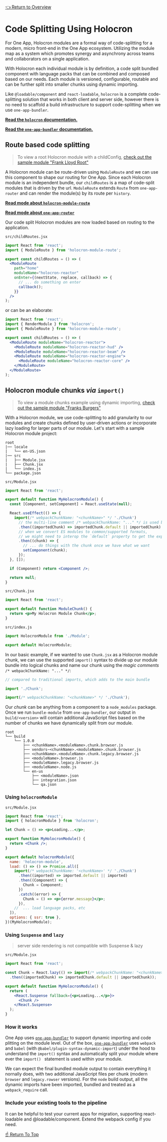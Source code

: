 [holocron-readme]: https://github.com/americanexpress/holocron/tree/master/packages/holocron/README.md
[holocron-module-route-readme]: https://github.com/americanexpress/holocron/tree/master/packages/holocron-module-route/README.md
[one-app-bundler-readme]: https://github.com/americanexpress/one-app-cli/tree/master/packages/one-app-bundler/README.md
[one-app-router-readme]: https://github.com/americanexpress/one-app-router/README.md
[frank-lloyd-root]: ../../prod-sample/sample-modules/frank-lloyd-root/0.0.0/README.md
[franks-burgers]: ../../prod-sample/sample-modules/franks-burgers/0.0.0/README.md

[👈 Return to Overview](./Recipes.md)

# Code Splitting Using Holocron

For One App, Holocron modules are a formal way of code-splitting for a modern,
micro front-end in the One App ecosystem. Utilizing the module map as a system
which promotes synergy and asynchrony across teams and collaborators on
a single application.

With Holocron each individual module is by definition, a code split bundled
component with language packs that can be combined and composed based on our
needs. Each module is versioned, configurable, routable and can be further
split into smaller chunks using dynamic importing.

Like `@loadable/component` and `react-loadable`, `holocron` is a complete code-splitting
solution that works in both client and server side, however there is no need to scaffold
a build infrastructure to support code-splitting when we use `one-app-bundler`.

**[Read the `holocron` documentation.][holocron-readme]**

**[Read the `one-app-bundler` documentation.][one-app-bundler-readme]**

## Route based code splitting

> To view a root Holocron module with a childConfig, [check out the sample module "Frank Lloyd Root"][frank-lloyd-root]

A Holocron module can be route-driven using `ModuleRoute` and we can use this component
to shape our routing for One App. Since each Holocron module is an independent bundle,
our `childRoutes` is a map of code-split modules that is driven by the url. `ModuleRoute`
extends `Route` from `one-app-router` and can render the module(s) by its route per
`history`.

**[Read mode about `holocron-module-route`][holocron-module-route-readme]**

**[Read mode about `one-app-router`][holocron-module-route-readme]**

Our code split Holocron modules are now loaded based on routing to the application.

`src/childRoutes.jsx`
```jsx
import React from 'react';
import { ModuleRoute } from 'holocron-module-route';

export const childRoutes = () => (
  <ModuleRoute
    path="home"
    moduleName="holocron-reactor"
    onEnter={(nextState, replace, callback) => {
      // ... do something on enter
      callback();
    }}
  />
);
```

or can be an elaborate:

```jsx
import React from 'react';
import { RenderModule } from 'holocron';
import { ModuleRoute } from 'holocron-module-route';

export const childRoutes = () => (
  <ModuleRoute moduleName="holocron-reactor">
    <ModuleRoute moduleName="holocron-reactor-hud" />
    <ModuleRoute moduleName="holocron-reactor-beam" />
    <ModuleRoute moduleName="holocron-reactor-engine">
      <ModuleRoute moduleName="holocron-reactor-core" />
    </ModuleRoute>
  </ModuleRoute>
);
```

## Holocron module chunks _via_ `import()`

> To view a module chunks example using dynamic importing, [check out the sample module "Franks Burgers"][franks-burgers]

With a Holocron module, we use code-splitting to add granularity to our modules and create chunks
defined by user-driven actions or incorporate lazy loading for larger parts of our module.
Let's start with a sample Holocron module project:

```
root
|── locale
|   └── en-US.json
|── src
|   ├── Module.jsx
|   ├── Chunk.jsx
|   └── index.js
└── package.json
```

`src/Module.jsx`
```jsx
import React from 'react';

export default function MyHolocronModule() {
  const [Component, setComponent] = React.useState(null);

  React.useEffect(() => {
    import(/* webpackChunkName: "<chunkName>" */ './Chunk')
      // the multi-line comment /* webpackChunkName: "..." */ is used by webpack to name your chunk
      .then((importedChunk) => importedChunk.default || importedChunk)
      // when we convert ES modules to common/supported formats,
      // we might need to interop the `default` property to get the export
      .then((chunk) => {
        // ... do things with the chunk once we have what we want
        setComponent(chunk);
      });
  }, []);

  if (Component) return <Component />;

  return null;
}
```

`src/Chunk.jsx`
```jsx
import React from 'react';

export default function ModuleChunk() {
  return <p>My Holocron Module Chunk</p>;
}
```

`src/index.js`
```jsx
import HolocronModule from './Module';

export default HolocronModule;
```

In our basic example, if we wanted to use `Chunk.jsx` as a Holocron module chunk, we can use
the supported `import()` syntax to divide up our module bundle into logical chunks and name
our chunk using the _magic comments_ `/* webpackChunkName: "..." */`:

```js
// compared to traditional imports, which adds to the main bundle

import './Chunk';

import(/* webpackChunkName: "<chunkName>" */ './Chunk');
```

Our _chunk_ can be anything from a component to a `node_modules` package. Once we run `bundle-module` from `one-app-bundler`, our output in `build/<version>` will contain
additional JavaScript files based on the number of chunks we have dynamically split
from our module.

```
root
└── build
    └── 1.0.0
        ├── <chunkName>.<moduleName>.chunk.browser.js
        ├── vendors~<chunkName>.<moduleName>.chunk.browser.js
        ├── <chunkName>.<moduleName>.chunk.legacy.browser.js
        ├── <moduleName>.browser.js
        ├── <moduleName>.legacy.browser.js
        ├── <moduleName>.node.js
        └── en-us
            ├── <moduleName>.json
            ├── integration.json
            └── qa.json
```

### Using **`holocronModule`**

`src/Module.jsx`
```jsx
import React from 'react';
import { holocronModule } from 'holocron';

let Chunk = () => <p>Loading...</p>;

export function MyHolocronModule() {
  return <Chunk />;
}

export default holocronModule({
  name: 'holocron-module',
  load: () => () => Promise.all([
    import(/* webpackChunkName: '<chunkName>' */ './Chunk')
      .then((imported) => imported.default || imported)
      .then((Component) => {
        Chunk = Component;
      })
      .catch((error) => {
        Chunk = () => <p>{error.message}</p>;
      }),
    //  ... load language packs, etc
  ]),
  options: { ssr: true },
})(MyHolocronModule);
```
### Using `Suspense` and `lazy`

> server side rendering is not compatible with Suspense & lazy

`src/Module.jsx`
```jsx
import React from 'react';

const Chunk = React.lazy(() => import(/* webpackChunkName: "<chunkName>" */ './Chunk')
  .then((importedChunk) => importedChunk.default || importedChunk));

export default function MyHolocronModule() {
  return (
    <React.Suspense fallback={<p>Loading...</p>}>
      <Chunk />
    </React.Suspense>
  );
}
```

### How it works

One App uses [`one-app-bundler`][one-app-bundler-readme] to support dynamic importing and code
plitting on the module level. Out of the box, [`one-app-bundler`][one-app-bundler-readme] uses
`webpack` and `babel` (with `@babel/plugin-syntax-dynamic-import`) under the hood to understand
the `import()` syntax and automatically split your module where ever the `import() ` statement
is used within your module.

We can expect the final bundled module output to contain everything it nornally does,
with two additional JavaScript files per chunk (modern `browser` and `legacy.rowser` versions).
For the `node` build output, all the dynamic imports have been imported, bundled and treated
as a `webpack_require` call.

### Include your existing tools to the pipeline

It can be helpful to test your current apps for migration, supporting react-loadable and @loadable/component. Extend the webpack config if you need.

[☝️ Return To Top](#code-splitting-using-holocron)